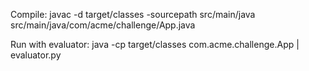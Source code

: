 Compile:
javac -d target/classes -sourcepath src/main/java src/main/java/com/acme/challenge/App.java

Run with evaluator:
java -cp target/classes com.acme.challenge.App | evaluator.py